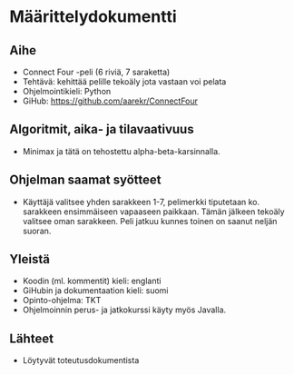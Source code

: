 # Määrittelydokumentti

## Aihe
* Connect Four -peli (6 riviä, 7 saraketta)
* Tehtävä: kehittää pelille tekoäly jota vastaan voi pelata
* Ohjelmointikieli: Python
* GiHub: https://github.com/aarekr/ConnectFour

## Algoritmit, aika- ja tilavaativuus
* Minimax ja tätä on tehostettu alpha-beta-karsinnalla.

## Ohjelman saamat syötteet
* Käyttäjä valitsee yhden sarakkeen 1-7, pelimerkki tiputetaan ko. sarakkeen ensimmäiseen vapaaseen paikkaan.
Tämän jälkeen tekoäly valitsee oman sarakkeen. Peli jatkuu kunnes toinen on saanut neljän suoran.

## Yleistä
* Koodin (ml. kommentit) kieli: englanti
* GiHubin ja dokumentaation kieli: suomi
* Opinto-ohjelma: TKT
* Ohjelmoinnin perus- ja jatkokurssi käyty myös Javalla.

## Lähteet
* Löytyvät toteutusdokumentista

